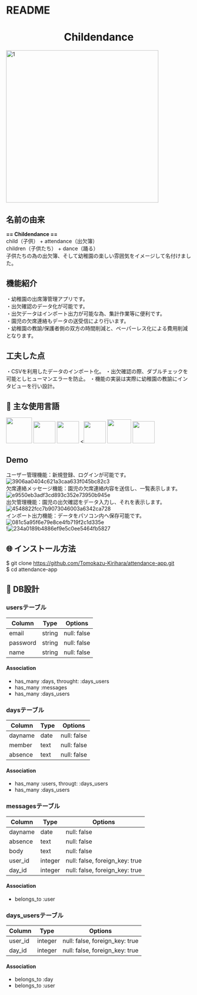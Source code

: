 # README

<h1 align="center">Childendance</h1>

<img width="414" alt="1" src="https://user-images.githubusercontent.com/63994393/82203147-de4f1180-993d-11ea-8f63-f17bf220801f.png">

## 名前の由来
**== Childendance ==**
<br>child（子供） + attendance（出欠簿）
<br>children（子供たち） + dance（踊る）
<br>子供たちの為の出欠簿、そして幼稚園の楽しい雰囲気をイメージして名付けました。

## 機能紹介
・幼稚園の出席簿管理アプリです。
<br>・出欠確認のデータ化が可能です。
<br>・出欠データはインポート出力が可能な為、集計作業等に便利です。
<br>・園児の欠席連絡もデータの送受信により行います。
<br>・幼稚園の教諭/保護者側の双方の時間削減と、ペーパーレス化による費用削減となります。

## 工夫した点
・CSVを利用したデータのインポート化。
・出欠確認の際、ダブルチェックを可能としヒューマンエラーを防止。
・機能の実装は実際に幼稚園の教諭にインタビューを行い設計。

## :paperclip: 主な使用言語
<a><img src="https://user-images.githubusercontent.com/39142850/71774533-1ddf1780-2fb4-11ea-8560-753bed352838.png" width="70px;" /></a> <!-- rubyのロゴ -->
<a><img src="https://user-images.githubusercontent.com/39142850/71774548-731b2900-2fb4-11ea-99ba-565546c5acb4.png" height="60px;" /></a> <!-- RubyOnRailsのロゴ -->
<a><img src="https://user-images.githubusercontent.com/39142850/71774618-b32edb80-2fb5-11ea-9050-d5929a49e9a5.png" height="60px;" /></a> <!-- Hamlのロゴ -->
<a><<img src="https://user-images.githubusercontent.com/39142850/71774644-115bbe80-2fb6-11ea-822c-568eabde5228.png" height="60px" /></a> <!-- Scssのロゴ -->
<a><img src="https://user-images.githubusercontent.com/39142850/71774768-d064a980-2fb7-11ea-88ad-4562c59470ae.png" height="65px;" /></a> <!-- jQueryのロゴ -->
<a><img src="https://user-images.githubusercontent.com/39142850/71774786-37825e00-2fb8-11ea-8b90-bd652a58f1ad.png" height="60px;" /></a> <!-- AWSのロゴ -->

## Demo
ユーザー管理機能：新規登録、ログインが可能です。
<br>![3906aa0404c621a3caa633f045bc82c3](https://user-images.githubusercontent.com/63994393/84658357-b8bf2300-af50-11ea-8e55-ce1412168733.gif)
<br>欠席連絡メッセージ機能：園児の欠席連絡内容を送信し、一覧表示します。
<br>![e9550eb3adf3cd893c352e73950b945e](https://user-images.githubusercontent.com/63994393/84658413-d55b5b00-af50-11ea-8179-1a3e5894ba5c.gif)
<br>出欠管理機能：園児の出欠確認をデータ入力し、それを表示します。
<br>![4548822fcc7b9073046003a6342ca728](https://user-images.githubusercontent.com/63994393/84658502-f58b1a00-af50-11ea-85fb-85fba6fcaa11.gif)
<br>インポート出力機能：データをパソコン内へ保存可能です。
<br>![081c5a95f6e79e8ce4fb719f2c1d335e](https://user-images.githubusercontent.com/63994393/84658562-09cf1700-af51-11ea-9c41-68c0688f0652.gif)
<br>!![234a0189b4886ef9e5c0ee5464fb5827](https://user-images.githubusercontent.com/63994393/84658627-210e0480-af51-11ea-9579-1f4a25b319f2.gif)

## :globe_with_meridians: インストール方法
$ git clone https://github.com/Tomokazu-Kirihara/attendance-app.git
<br>$ cd attendance-app

## :page_facing_up: DB設計
  ### usersテーブル
  |Column|Type|Options|
  |------|----|-------|
  |email|string|null: false|
  |password|string|null: false|
  |name|string|null: false|
  #### Association
  - has_many :days, throught: :days_users
  - has_many :messages
  - has_many :days_users

  ### daysテーブル
  |Column|Type|Options|
  |------|----|-------|
  |dayname|date|null: false|
  |member|text|null: false|
  |absence|text|null: false|
  #### Association
  - has_many :users, througt: :days_users
  - has_many :days_users

  ### messagesテーブル
  |Column|Type|Options|
  |------|----|-------|
  |dayname|date|null: false|
  |absence|text|null: false|
  |body|text|null: false|
  |user_id|integer|null: false, foreign_key: true|
  |day_id|integer|null: false, foreign_key: true|
  #### Association
  - belongs_to :user

  ### days_usersテーブル
  |Column|Type|Options|
  |------|----|-------|
  |user_id|integer|null: false, foreign_key: true|
  |day_id|integer|null: false, foreign_key: true|
  #### Association
  - belongs_to :day
  - belongs_to :user